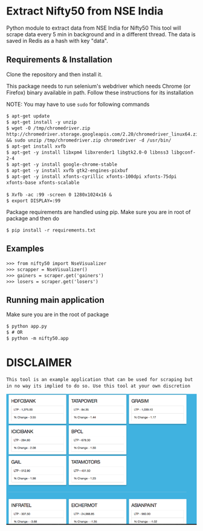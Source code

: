 # Extract Nifty50 from NSE India
Python module to extract data from NSE India for Nifty50
This tool will scrape data every 5 min in background and in a different thread. The
data is saved in Redis as a hash with key "data".

## Requirements & Installation

Clone the repository and then install it.

This package needs to run selenium's webdriver which needs Chrome (or Firefox)
binary available in path. Follow these instructions for its installation

NOTE: You may have to use `sudo` for following commands
```
$ apt-get update
$ apt-get install -y unzip
$ wget -O /tmp/chromedriver.zip http://chromedriver.storage.googleapis.com/2.20/chromedriver_linux64.zip && sudo unzip /tmp/chromedriver.zip chromedriver -d /usr/bin/
$ apt-get install xvfb
$ apt-get -y install libxpm4 libxrender1 libgtk2.0-0 libnss3 libgconf-2-4
$ apt-get -y install google-chrome-stable
$ apt-get -y install xvfb gtk2-engines-pixbuf
$ apt-get -y install xfonts-cyrillic xfonts-100dpi xfonts-75dpi xfonts-base xfonts-scalable

$ Xvfb -ac :99 -screen 0 1280x1024x16 &
$ export DISPLAY=:99
```

Package requirements are handled using pip. Make sure you are in root of package and then do
```
$ pip install -r requirements.txt
```

## Examples
```
>>> from nifty50 import NseVisualizer
>>> scrapper = NseVisualizer()
>>> gainers = scraper.get('gainers')
>>> losers = scraper.get('losers')
```

## Running main application

Make sure you are in the root of package
```
$ python app.py
$ # OR
$ python -m nifty50.app
```

# DISCLAIMER
`This tool is an example application that can be used for scraping but in no way its
implied to do so. Use this tool at your own discretion`

![Screenshot](screenshot.png)